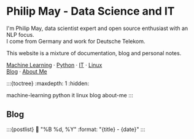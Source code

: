 # Philip May - Data Science and IT

I'm Philip May, data scientist expert and open source enthusiast with an NLP focus.\
I come from Germany and work for Deutsche Telekom.

This website is a mixture of documentation, blog and personal notes.

[Machine Learning](#ml-main) ·
[Python](#python-main) ·
[IT](#it-main) ·
[Linux](#linux-main)\
[Blog](#blog-main) ·
[About Me](#about-me-main)


:::{toctree}
:maxdepth: 1
:hidden:

machine-learning
python
it
linux
blog
about-me
:::

## Blog

:::{postlist}
:date: "%B %d, %Y"
:format: "{title} - {date}"
:::
